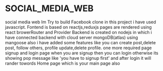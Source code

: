 # SOCIAL_MEDIA_WEB
social media web
Im Try to build Facebook clone in  this project i have used javascript.
Fontend is based on reactjs,reduxjs
pages are rendered using react browerRouter and Provider
Backend is created on nodejs in which i have connected backend with cloud server mongoDB(atlas) using mangoose
also i have added some features like you can create post,delete post, follow others, profile update,delete profile.
one more required page signup and login page when you are signup then you can login otherwise its showing pop message like 'you have to signup first'
and after login it will rander towords Home page which is your main page also
